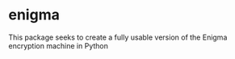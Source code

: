 # enigma
This package seeks to create a fully usable version of the Enigma encryption machine in Python
